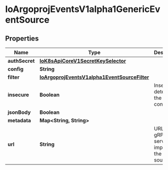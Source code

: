 
# IoArgoprojEventsV1alpha1GenericEventSource

## Properties
Name | Type | Description | Notes
------------ | ------------- | ------------- | -------------
**authSecret** | [**IoK8sApiCoreV1SecretKeySelector**](IoK8sApiCoreV1SecretKeySelector.md) |  |  [optional]
**config** | **String** |  |  [optional]
**filter** | [**IoArgoprojEventsV1alpha1EventSourceFilter**](IoArgoprojEventsV1alpha1EventSourceFilter.md) |  |  [optional]
**insecure** | **Boolean** | Insecure determines the type of connection. |  [optional]
**jsonBody** | **Boolean** |  |  [optional]
**metadata** | **Map&lt;String, String&gt;** |  |  [optional]
**url** | **String** | URL of the gRPC server that implements the event source. |  [optional]



